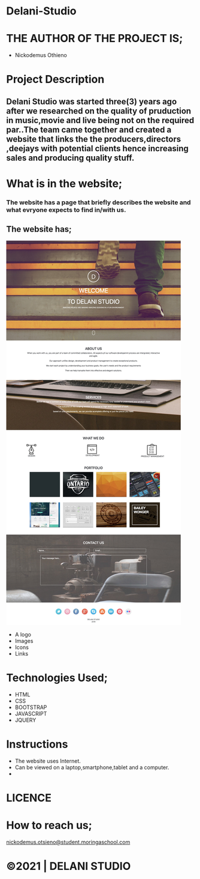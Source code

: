 # Delani-Studio
# THE AUTHOR OF THE PROJECT IS;
* Nickodemus Othieno


# Project Description
## Delani Studio was started three(3) years ago after we researched on the quality of pruduction in music,movie and live being not on the required par..The team came together and created a website that links the the producers,directors ,deejays with potential clients hence increasing sales and producing quality stuff.

# What is in the website;
### The website has a page that briefly describes the website and what evryone expects to find in/with us.
## The website has;

<img src="/Assets/Studio.jpg" alt="Delani Studio"/>

* A logo
* Images
* Icons
* Links
# Technologies Used;
* HTML
* CSS
* BOOTSTRAP
* JAVASCRIPT
* JQUERY
# Instructions
* The website uses Internet.
* Can be viewed on a laptop,smartphone,tablet and a computer.
* 
# LICENCE

# How to reach us;
nickodemus.otsieno@student.moringaschool.com

# &copy;2021 | DELANI STUDIO